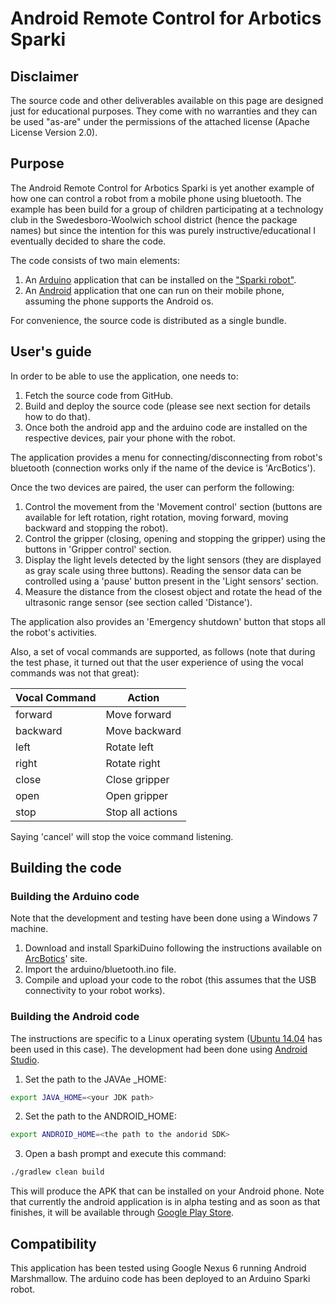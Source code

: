 # Android Remote Control for Arbotics Sparki

## Disclaimer
The source code and other deliverables available on this page are designed just for educational purposes. They come with no warranties and they can be used "as-are" under the permissions of the attached license (Apache License Version 2.0).

## Purpose
The Android Remote Control for Arbotics Sparki is yet another example of how one can control a robot from a mobile phone using bluetooth. The example has been build for a group of children participating at a technology club in the Swedesboro-Woolwich school district (hence the package names) but since the intention for this was purely instructive/educational I eventually decided to share the code.

The code consists of two main elements:

1.  An [Arduino](https://www.arduino.cc/en/Reference/HomePage) application that can be installed on the ["Sparki robot"](http://arcbotics.com/products/sparki/). 
2.  An [Android](https://www.android.com/) application that one can run on their mobile phone, assuming the phone supports the Android os.

For convenience, the source code is distributed as a single bundle.

## User's guide
In order to be able to use the application, one needs to:

1.  Fetch the source code from GitHub.
2.  Build and deploy the source code (please see next section for details how to do that).
3.  Once both the android app and the arduino code are installed on the respective devices, pair your phone with the robot.

The application provides a menu for connecting/disconnecting from robot's bluetooth (connection works only if the name of the device is 'ArcBotics').

Once the two devices are paired, the user can perform the following:
1.  Control the movement from the 'Movement control' section (buttons are available for left rotation, right rotation, moving forward, moving backward and stopping the robot).
2.  Control the gripper (closing, opening and stopping the gripper) using the buttons in 'Gripper control' section.
3.  Display the light levels detected by the light sensors (they are displayed as gray scale using three buttons). Reading the sensor data can be controlled using a 'pause' button present in the 'Light sensors' section.
4.  Measure the distance from the closest object and rotate the head of the ultrasonic range sensor (see section  called 'Distance').

The application also provides an 'Emergency shutdown' button that stops all the robot's activities.

Also, a set of vocal commands are supported, as follows (note that during the test phase, it turned out that the user experience of using the vocal commands was not that great):

| Vocal Command | Action         |
|---------------|----------------|
|forward        |Move forward    |
|backward       |Move backward   |
|left           |Rotate left     |
|right          |Rotate right    |
|close          |Close gripper   |
|open           |Open gripper    |
|stop           |Stop all actions|

Saying 'cancel' will stop the voice command listening.

## Building the code
### Building the Arduino code
Note that the development and testing have been done using a Windows 7 machine.
1.  Download and install SparkiDuino following the instructions available on [ArcBotics](http://arcbotics.com/lessons/sparkiduino-windows-install-guide/)' site.
2.  Import the arduino/bluetooth.ino file.
3.  Compile and upload your code to the robot (this assumes that the USB connectivity to your robot works).

### Building the Android code
The instructions are specific to a Linux operating system ([Ubuntu 14.04](http://www.ubuntu.com/download/desktop) has been used in this case). The development had been done using [Android Studio](http://developer.android.com/sdk/index.html).
1.  Set the path to the JAVAe	_HOME:
```bash
export JAVA_HOME=<your JDK path>
```
2.  Set the path to the ANDROID_HOME:
```bash
export ANDROID_HOME=<the path to the andorid SDK>
```
3.  Open a bash prompt and execute this command:
```bash
./gradlew clean build
```
This will produce the APK that can be installed on your Android phone.
Note that currently the android application is in alpha testing and as soon as that finishes, it will be available through [Google Play Store](https://play.google.com/).

## Compatibility
This application has been tested using Google Nexus 6 running Android Marshmallow. The arduino code has been deployed to an Arduino Sparki robot.  